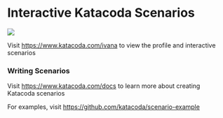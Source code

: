# Interactive Katacoda Scenarios

[![](http://shields.katacoda.com/katacoda/ivana/count.svg)](https://www.katacoda.com/ivana "Get your profile on Katacoda.com")

Visit https://www.katacoda.com/ivana to view the profile and interactive scenarios

### Writing Scenarios
Visit https://www.katacoda.com/docs to learn more about creating Katacoda scenarios

For examples, visit https://github.com/katacoda/scenario-example
